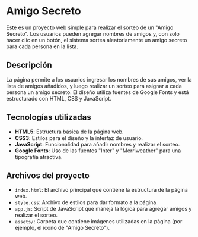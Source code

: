 # Amigo Secreto

Este es un proyecto web simple para realizar el sorteo de un "Amigo Secreto". Los usuarios pueden agregar nombres de amigos y, con solo hacer clic en un botón, el sistema sortea aleatoriamente un amigo secreto para cada persona en la lista.

## Descripción

La página permite a los usuarios ingresar los nombres de sus amigos, ver la lista de amigos añadidos, y luego realizar un sorteo para asignar a cada persona un amigo secreto. El diseño utiliza fuentes de Google Fonts y está estructurado con HTML, CSS y JavaScript.

## Tecnologías utilizadas

- **HTML5**: Estructura básica de la página web.
- **CSS3**: Estilos para el diseño y la interfaz de usuario.
- **JavaScript**: Funcionalidad para añadir nombres y realizar el sorteo.
- **Google Fonts**: Uso de las fuentes "Inter" y "Merriweather" para una tipografía atractiva.

## Archivos del proyecto

- `index.html`: El archivo principal que contiene la estructura de la página web.
- `style.css`: Archivo de estilos para dar formato a la página.
- `app.js`: Script de JavaScript que maneja la lógica para agregar amigos y realizar el sorteo.
- `assets/`: Carpeta que contiene imágenes utilizadas en la página (por ejemplo, el ícono de "Amigo Secreto").


